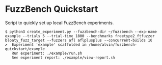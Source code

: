 # FuzzBench Quickstart

Script to quickly set up local FuzzBench experiments.

```
$ python3 create_experiment.py --fuzzbench-dir ~/fuzzbench --exp-name example --trials 5 --trial-time 1800 --benchmarks freetype2_ftfuzzer bloaty_fuzz_target --fuzzers afl aflplusplus --concurrent-builds 10
✔  Experiment 'example' scaffolded in /home/alvin/fuzzbench-quickstart/example
   Run experiment: ./example/run.sh
   See experiment report: ./example/view-report.sh
```
